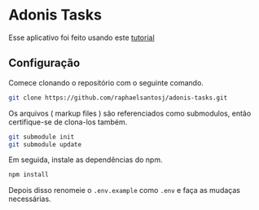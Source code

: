 # Adonis Tasks

Esse aplicativo foi feito usando este [tutorial](https://scotch.io/tutorials/building-a-web-app-with-adonisjs)

## Configuração

Comece clonando o repositório com o seguinte comando.

```bash
git clone https://github.com/raphaelsantosj/adonis-tasks.git
```

Os arquivos ( markup files ) são referenciados como submodulos, então certifique-se de clona-los também.

```bash
git submodule init 
git submodule update
```

Em seguida, instale as dependências do npm.

```bash
npm install
```

Depois disso renomeie o  `.env.example` como `.env` e faça as mudaças necessárias.
